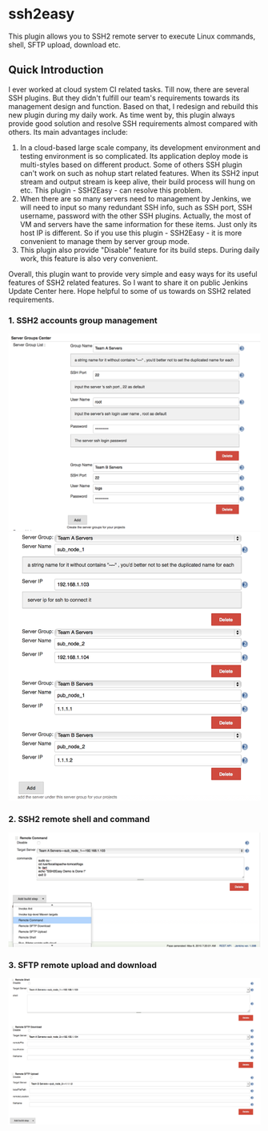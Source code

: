 # ssh2easy

This plugin allows you to SSH2 remote server to execute Linux commands, shell, SFTP upload, download etc.

## Quick Introduction

I ever worked at cloud system CI related tasks. Till now, there are several SSH plugins. But they didn't fulfill our team's requirements towards its management design and function. Based on that, I redesign and rebuild this new plugin during my daily work. As time went by, this plugin always provide good solution and resolve SSH requirements almost compared with others. Its main advantages include:

1. In a cloud-based large scale company, its development environment and testing environment is so complicated. Its application deploy mode is multi-styles based on different product. Some of others SSH plugin can't work on such as nohup start related features. When its SSH2 input stream and output stream is keep alive, their build process will hung on etc. This plugin - SSH2Easy - can resolve this problem.
2. When there are so many servers need to management by Jenkins, we will need to input so many redundant SSH info, such as SSH port, SSH username, password with the other SSH plugins. Actually, the most of VM and servers have the same information for these items. Just only its host IP is different. So if you use this plugin - SSH2Easy - it is more convenient to manage them by server group mode.
3. This plugin also provide "Disable" feature for its build steps. During daily work, this feature is also very convenient.

Overall, this plugin want to provide very simple and easy ways for its useful features of SSH2 related features.
So I want to share it on public Jenkins Update Center here.
Hope helpful to some of us towards on SSH2 related requirements.

### 1. SSH2 accounts group management

![](docs/images/1.png)
![](docs/images/2.png)

### 2. SSH2 remote shell and command

![](docs/images/3.png)

### 3. SFTP remote upload and download

![](docs/images/4.png)
